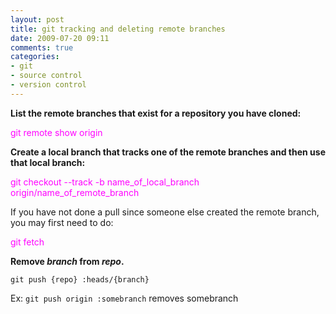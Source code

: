 ```yaml
---
layout: post
title: git tracking and deleting remote branches
date: 2009-07-20 09:11
comments: true
categories:
- git
- source control
- version control
---
```

<strong>List the remote branches that exist for a repository you have cloned:</strong>

<span style="color: #ff00ff;">git remote show origin</span>

<strong>Create a local branch that tracks one of the remote branches and then use that local branch:</strong>

<span style="color: #ff00ff;">git checkout --track -b name_of_local_branch origin/name_of_remote_branch</span>

If you have not done a pull since someone else created the remote branch, you may first need to do:

<span style="color: #ff00ff;">git fetch</span>

<strong>Remove <em>branch</em> from <em>repo</em>.</strong>

<code>git push {repo} :heads/{branch}</code>

Ex: <code>git push origin :somebranch</code>
removes somebranch
